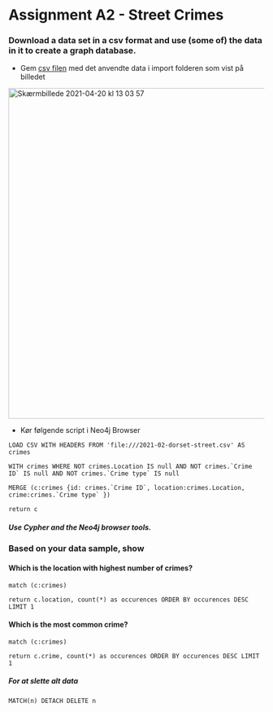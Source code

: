 # Assignment A2 - Street Crimes

### Download a data set in a csv format and use (some of) the data in it to create a graph database.

- Gem [csv filen](https://github.com/amalielandt/Assignment-A2--Street-Crimes/blob/main/2021-02-dorset-street.csv) med det anvendte data i import folderen som vist på billedet

<img width="650" alt="Skærmbillede 2021-04-20 kl  13 03 57" src="https://user-images.githubusercontent.com/44894156/115385949-12c7ef00-a1d9-11eb-8fce-267cef7c49e0.png">

- Kør følgende script i Neo4j Browser

```
LOAD CSV WITH HEADERS FROM 'file:///2021-02-dorset-street.csv' AS crimes

WITH crimes WHERE NOT crimes.Location IS null AND NOT crimes.`Crime ID` IS null AND NOT crimes.`Crime type` IS null

MERGE (c:crimes {id: crimes.`Crime ID`, location:crimes.Location, crime:crimes.`Crime type` })

return c
```
##### Use Cypher and the Neo4j browser tools. 

### Based on your data sample, show

#### Which is the location with highest number of crimes?
```
match (c:crimes) 

return c.location, count(*) as occurences ORDER BY occurences DESC LIMIT 1
```

#### Which is the most common crime?
```
match (c:crimes)

return c.crime, count(*) as occurences ORDER BY occurences DESC LIMIT 1
```

##### For at slette alt data
```
MATCH(n) DETACH DELETE n
```
